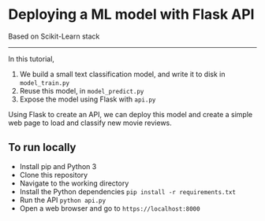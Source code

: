 # Deploying a ML model with Flask API

Based on Scikit-Learn stack

---

In this tutorial,

1. We build a small text classification model, and write it to disk in `model_train.py`
2. Reuse this model, in `model_predict.py`
3. Expose the model using Flask with `api.py`

Using Flask to create an API, we can deploy this model and create a simple web page to load and classify new movie reviews.

## To run locally

- Install pip and Python 3
- Clone this repository
- Navigate to the working directory
- Install the Python dependencies `pip install -r requirements.txt`
- Run the API `python api.py`
- Open a web browser and go to `https://localhost:8000`